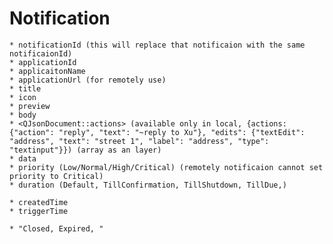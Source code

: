 # Notification
    * notificationId (this will replace that notificaion with the same notificaionId)
    * applicationId
    * applicaitonName
    * applicationUrl (for remotely use)
    * title
    * icon
    * preview
    * body
    * <QJsonDocument::actions> (available only in local, {actions:{"action": "reply", "text": "~reply to Xu"}, "edits": {"textEdit": "address", "text": "street 1", "label": "address", "type": "textinput"}}) (array as an layer)
    * data
    * priority (Low/Normal/High/Critical) (remotely notificaion cannot set priority to Critical)
    * duration (Default, TillConfirmation, TillShutdown, TillDue,)

    * createdTime
    * triggerTime
    
    * "Closed, Expired, "
